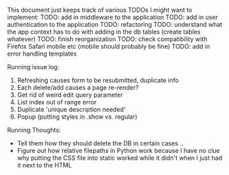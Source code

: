 This document just keeps track of various TODOs I might want to implement: 
TODO: add in middleware to the application
TODO: add in user authentication to the application
TODO: refactoring
TODO: understand what the app context has to do with adding in the db tables (create tables whatever)
TODO: finish reorganization
TODO: check compatibility with Firefox Safari mobile etc (mobile should probably be fine)
TODO: add in error handling templates 

Running issue log: 
1. Refreshing causes form to be resubmitted, duplicate info
2. Each delete/add causes a page re-render? 
3. Get rid of weird edit query parameter
4. List index out of range error
5. Duplicate 'unique description needed'
6. Popup (putting styles in .show vs. regular) 

Running Thoughts: 
- Tell them how they should delete the DB in certain cases .. 
- Figure out how relative filepaths in Python work because I have no clue why 
putting the CSS file into static worked while it didn't when I just had it next to the HTML
